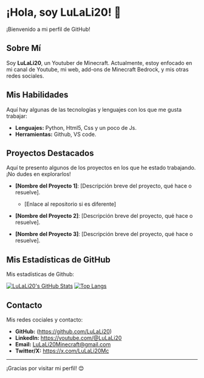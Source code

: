 # ¡Hola, soy LuLaLi20! 👋

¡Bienvenido a mi perfil de GitHub!

## Sobre Mí

Soy **LuLaLi20**, un Youtuber de Minecraft. Actualmente, estoy enfocado en mi canal de Youtube, mi web, add-ons de Minecraft Bedrock, y mis otras redes sociales.

## Mis Habilidades

Aquí hay algunas de las tecnologías y lenguajes con los que me gusta trabajar:

*   **Lenguajes:** Python, Html5, Css y un poco de Js.
*   **Herramientas:** Github, VS code.

## Proyectos Destacados

Aquí te presento algunos de los proyectos en los que he estado trabajando. ¡No dudes en explorarlos!

*   **[Nombre del Proyecto 1]**: [Descripción breve del proyecto, qué hace o resuelve].
    *   [Enlace al repositorio si es diferente]

*   **[Nombre del Proyecto 2]**: [Descripción breve del proyecto, qué hace o resuelve].

*   **[Nombre del Proyecto 3]**: [Descripción breve del proyecto, qué hace o resuelve].

## Mis Estadísticas de GitHub

Mis estadísticas de Github:

[![LuLaLi20's GitHub Stats](https://github-readme-stats.vercel.app/api?username=LuLaLi20&show_icons=true&theme=radical)](https://github.com/anuraghazra/github-readme-stats)
[![Top Langs](https://github-readme-stats.vercel.app/api/top-langs/?username=LuLaLi20&layout=compact&theme=radical)](https://github.com/anuraghazra/github-readme-stats)

## Contacto

Mis redes cociales y contacto:

*   **GitHub:** (https://github.com/LuLaLi20)
*   **LinkedIn:** https://youtube.com/@LuLaLi20
*   **Email:** LuLaLi20Minecraft@gmail.com 
*   **Twitter/X:** https://x.com/LuLaLi20Mc

---

¡Gracias por visitar mi perfil! 😊
